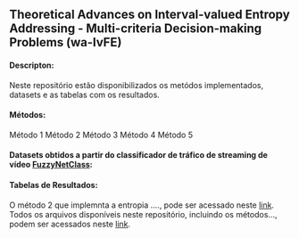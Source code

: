 ## Theoretical Advances on Interval-valued Entropy Addressing - Multi-criteria Decision-making Problems (wa-IvFE)

#### Descripton: 
Neste repositório estão disponibilizados os metódos implementados, datasets e as tabelas com os resultados.

#### Métodos:
Método 1
Método 2
Método 3
Método 4
Método 5

#### Datasets obtidos a partir do classificador de tráfico de streaming de vídeo [FuzzyNetClass](http://guaiaca.ufpel.edu.br:8080/handle/prefix/9238):

#### Tabelas de Resultados:










O método 2 que implemnta a entropia ...., pode ser acessado neste [link](https://github.com/Lidicostas/wa-IvFE/blob/main/Metodo2.m).
Todos os arquivos disponíveis neste repositório, incluindo os métodos..., podem ser acessados neste [link](https://github.com/Lidicostas/wa-IvFE/tree/main).
